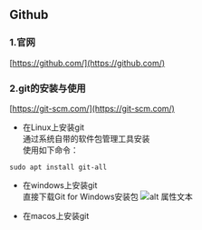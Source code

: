 ## Github
### 1.官网
[https://github.com/](https://github.com/)
### 2.git的安装与使用
[https://git-scm.com/](https://git-scm.com/)  


+ 在Linux上安装git  
通过系统自带的软件包管理工具安装  
使用如下命令：  
```
sudo apt install git-all
```
  
+ 在windows上安装git   
直接下载Git for Windows安装包
![alt 属性文本](picture/gitWindows.png)

+ 在macos上安装git

  